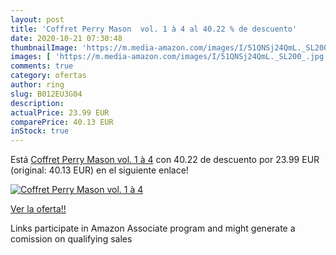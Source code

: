 ```yaml
---
layout: post
title: 'Coffret Perry Mason  vol. 1 à 4 al 40.22 % de descuento'
date: 2020-10-21 07:30:48
thumbnailImage: 'https://m.media-amazon.com/images/I/51QNSj24QmL._SL200_.jpg'
images: [ 'https://m.media-amazon.com/images/I/51QNSj24QmL._SL200_.jpg' ]
comments: true
category: ofertas
author: ring
slug: B012EU3G04
description:
actualPrice: 23.99 EUR
comparePrice: 40.13 EUR
inStock: true
---
```


Está [Coffret Perry Mason  vol. 1 à 4](https://www.amazon.fr/dp/B012EU3G04/?tag=tolees0d-21) con 40.22 de descuento por 23.99 EUR (original: 40.13 EUR) en el siguiente enlace!

[![Coffret Perry Mason  vol. 1 à 4](https://m.media-amazon.com/images/I/51QNSj24QmL._SL200_.jpg)](https://www.amazon.fr/dp/B012EU3G04/?tag=tolees0d-21)

[Ver la oferta!!](https://www.amazon.fr/dp/B012EU3G04/?tag=tolees0d-21)

Links participate in Amazon Associate program and might generate a comission on qualifying sales


